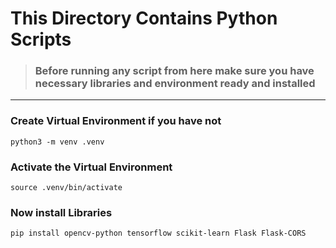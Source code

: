 # This Directory Contains Python Scripts
> ###  Before running any script from here make sure you have necessary libraries and environment ready and installed
___
### Create Virtual Environment if you have not
`python3 -m venv .venv `
### Activate the Virtual Environment
`source .venv/bin/activate`

### Now install Libraries
`pip install opencv-python tensorflow scikit-learn Flask Flask-CORS`